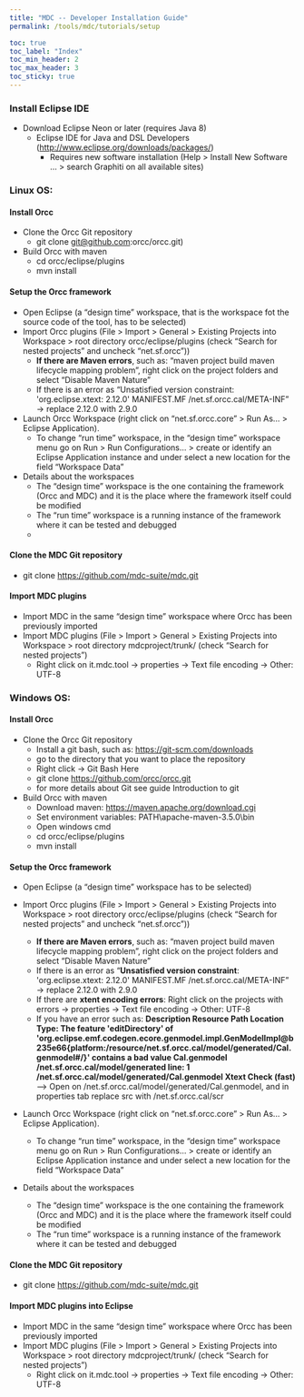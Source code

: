 ```yaml
---
title: "MDC -- Developer Installation Guide"
permalink: /tools/mdc/tutorials/setup

toc: true
toc_label: "Index"
toc_min_header: 2
toc_max_header: 3
toc_sticky: true
---
```




### Install Eclipse IDE 
* Download Eclipse Neon or later (requires Java 8)
    * Eclipse IDE for Java and DSL Developers (http://www.eclipse.org/downloads/packages/)
        * Requires new software installation (Help > Install New Software … > search Graphiti on all available sites)
        


### Linux OS:
#### Install Orcc
* Clone the Orcc Git repository 
    * git clone git@github.com:orcc/orcc.git)
* Build Orcc with maven
    * cd orcc/eclipse/plugins
    * mvn install

#### Setup the Orcc framework
* Open Eclipse (a “design time” workspace, that is the workspace fot the source code of the tool, has to be selected)
* Import Orcc plugins (File > Import > General > Existing Projects into Workspace > root directory orcc/eclipse/plugins (check “Search for nested projects” and uncheck “net.sf.orcc”))
    * **If there are Maven errors**, such as: “maven project build maven lifecycle mapping problem”, right click on the project folders and select “Disable Maven Nature”
    * If there is an error as “Unsatisfied version constraint: 'org.eclipse.xtext: 2.12.0'    MANIFEST.MF    /net.sf.orcc.cal/META-INF” → replace 2.12.0 with 2.9.0
* Launch Orcc Workspace (right click on “net.sf.orcc.core” > Run As… > Eclipse Application).
    * To change “run time” workspace, in the “design time” workspace menu go on Run > Run Configurations… > create or identify an Eclipse Application instance and under select a new location for the field “Workspace Data”
* Details about the workspaces
    * The “design time” workspace is the one containing the framework (Orcc and MDC) and it is the place where the framework itself could be modified
    * The “run time” workspace is a running instance of the framework where it can be tested and debugged
    * 
#### Clone the MDC Git repository
* git clone https://github.com/mdc-suite/mdc.git 

#### Import MDC plugins
* Import MDC in the same “design time” workspace where Orcc has been previously imported
* Import MDC plugins (File > Import > General > Existing Projects into Workspace > root directory mdcproject/trunk/ (check “Search for nested projects”)
    * Right click on it.mdc.tool → properties → Text file encoding → Other: UTF-8


### Windows OS:

#### Install Orcc 
* Clone the Orcc Git repository
    * Install a git bash, such as: https://git-scm.com/downloads 
    * go to the directory that you want to place the repository
    * Right click → Git Bash Here
    * git clone https://github.com/orcc/orcc.git
    * for more details about Git see guide Introduction to git
* Build Orcc with maven 
    * Download maven: https://maven.apache.org/download.cgi
    * Set environment variables: PATH\apache-maven-3.5.0\bin
    * Open windows cmd
    * cd orcc/eclipse/plugins
    * mvn install

#### Setup the Orcc framework

* Open Eclipse (a “design time” workspace has to be selected)
* Import Orcc plugins (File > Import > General > Existing Projects into Workspace > root directory orcc/eclipse/plugins (check “Search for nested projects” and uncheck “net.sf.orcc”))
   * **If there are Maven errors**, such as: “maven project build maven lifecycle mapping problem”, right click on the project folders and select “Disable Maven Nature”
   * If there is an error as “**Unsatisfied version constraint**: 'org.eclipse.xtext: 2.12.0'    MANIFEST.MF    /net.sf.orcc.cal/META-INF” → replace 2.12.0 with 2.9.0
   * If there are **xtent encoding errors**: Right click on the projects with errors → properties → Text file encoding → Other: UTF-8
   * If you have an error such as: **Description    Resource Path Location Type: The feature 'editDirectory' of 'org.eclipse.emf.codegen.ecore.genmodel.impl.GenModelImpl@b235e66{platform:/resource/net.sf.orcc.cal/model/generated/Cal.genmodel#/}' contains a bad value    Cal.genmodel    /net.sf.orcc.cal/model/generated    line: 1 /net.sf.orcc.cal/model/generated/Cal.genmodel    Xtext Check (fast)** --> Open on /net.sf.orcc.cal/model/generated/Cal.genmodel, and in properties tab replace src with /net.sf.orcc.cal/scr
 
        
* Launch Orcc Workspace (right click on “net.sf.orcc.core” > Run As… > Eclipse Application).
    * To change “run time” workspace, in the “design time” workspace menu go on Run > Run Configurations… > create or identify an Eclipse Application instance and under select a new location for the field “Workspace Data”
* Details about the workspaces
    * The “design time” workspace is the one containing the framework (Orcc and MDC) and it is the place where the framework itself could be modified
    * The “run time” workspace is a running instance of the framework where it can be tested and debugged


#### Clone the MDC Git repository 
* git clone https://github.com/mdc-suite/mdc.git


#### Import MDC plugins into Eclipse 
* Import MDC in the same “design time” workspace where Orcc has been previously imported
* Import MDC plugins (File > Import > General > Existing Projects into Workspace > root directory mdcproject/trunk/ (check “Search for nested projects”)
    * Right click on it.mdc.tool → properties → Text file encoding → Other: UTF-8


